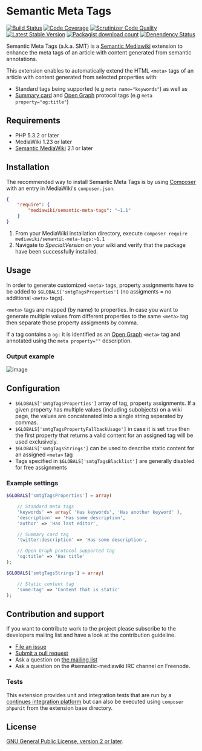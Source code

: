 # Semantic Meta Tags

[![Build Status](https://secure.travis-ci.org/SemanticMediaWiki/SemanticMetaTags.svg?branch=master)](http://travis-ci.org/SemanticMediaWiki/SemanticMetaTags)
[![Code Coverage](https://scrutinizer-ci.com/g/SemanticMediaWiki/SemanticMetaTags/badges/coverage.png?b=master)](https://scrutinizer-ci.com/g/SemanticMediaWiki/SemanticMetaTags/?branch=master)
[![Scrutinizer Code Quality](https://scrutinizer-ci.com/g/SemanticMediaWiki/SemanticMetaTags/badges/quality-score.png?b=master)](https://scrutinizer-ci.com/g/SemanticMediaWiki/SemanticMetaTags/?branch=master)
[![Latest Stable Version](https://poser.pugx.org/mediawiki/semantic-meta-tags/version.png)](https://packagist.org/packages/mediawiki/semantic-meta-tags)
[![Packagist download count](https://poser.pugx.org/mediawiki/semantic-meta-tags/d/total.png)](https://packagist.org/packages/mediawiki/semantic-meta-tags)
[![Dependency Status](https://www.versioneye.com/php/mediawiki:semantic-meta-tags/badge.png)](https://www.versioneye.com/php/mediawiki:semantic-meta-tags)

Semantic Meta Tags (a.k.a. SMT) is a [Semantic Mediawiki][smw] extension to enhance
the meta tags of an article with content generated from semantic annotations.

This extension enables to automatically extend the HTML `<meta>` tags of an article
with content generated from selected properties with:
- Standard tags being supported (e.g `meta name="keywords"`) as well as
- [Summary card][tw] and [Open Graph][opg] protocol tags (e.g `meta property="og:title"`)

## Requirements

- PHP 5.3.2 or later
- MediaWiki 1.23 or later
- [Semantic MediaWiki][smw] 2.1 or later

## Installation

The recommended way to install Semantic Meta Tags is by using [Composer][composer] with an entry in MediaWiki's `composer.json`.

```json
{
	"require": {
		"mediawiki/semantic-meta-tags": "~1.1"
	}
}
```
1. From your MediaWiki installation directory, execute
   `composer require mediawiki/semantic-meta-tags:~1.1`
2. Navigate to _Special:Version_ on your wiki and verify that the package
   have been successfully installed.

## Usage

In order to generate customized `<meta>` tags, property assignments have
to be added to `$GLOBALS['smtgTagsProperties']` (no assigments = no additional
`<meta>` tags).

`<meta>` tags are mapped (by name) to properties. In case you want to generate
multiple values from different properties to the same `<meta>` tag then separate
those property assigments by comma.

If a tag contains a `og:` it is identified as an [Open Graph][opg] `<meta>` tag
and annotated using the `meta property=""` description.

### Output example

![image](https://cloud.githubusercontent.com/assets/1245473/7828511/b9cf5a2a-0434-11e5-8aa6-33ee8189f44b.png)

## Configuration

- `$GLOBALS['smtgTagsProperties']` array of tag, property assignments. If a given
  property has multiple values (including subobjects) on a wiki page, the values
  are concatenated into a single string separated by commas.
- `$GLOBALS['smtgTagsPropertyFallbackUsage']` in case it is set `true` then the
  first property that returns a valid content for an assigned tag will be used
  exclusively.
- `$GLOBALS['smtgTagsStrings']` can be used to describe static content for an assigned `<meta>` tag
- Tags specified in `$GLOBALS['smtgTagsBlacklist']` are generally disabled for free assignments

### Example settings

```php
$GLOBALS['smtgTagsProperties'] = array(

	// Standard meta tags
	'keywords' => array( 'Has keywords', 'Has another keyword' ),
	'description' => 'Has some description',
	'author' => 'Has last editor',

	// Summary card tag
	'twitter:description' => 'Has some description',

	// Open Graph protocol supported tag
	'og:title' => 'Has title'
);

$GLOBALS['smtgTagsStrings'] = array(

	// Static content tag
	'some:tag' => 'Content that is static'
);
```

## Contribution and support

If you want to contribute work to the project please subscribe to the developers mailing list and
have a look at the contribution guideline.

* [File an issue](https://github.com/SemanticMediaWiki/SemanticMetaTags/issues)
* [Submit a pull request](https://github.com/SemanticMediaWiki/SemanticMetaTags/pulls)
* Ask a question on [the mailing list](https://semantic-mediawiki.org/wiki/Mailing_list)
* Ask a question on the #semantic-mediawiki IRC channel on Freenode.

### Tests

This extension provides unit and integration tests that are run by a [continues integration platform][travis]
but can also be executed using `composer phpunit` from the extension base directory.

## License

[GNU General Public License, version 2 or later][gpl-licence].

[smw]: https://github.com/SemanticMediaWiki/SemanticMediaWiki
[contributors]: https://github.com/SemanticMediaWiki/SemanticMetaTags/graphs/contributors
[travis]: https://travis-ci.org/SemanticMediaWiki/SemanticMetaTags
[gpl-licence]: https://www.gnu.org/copyleft/gpl.html
[composer]: https://getcomposer.org/
[opg]: http://ogp.me/
[tw]: https://dev.twitter.com/cards/types/summary
